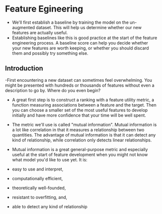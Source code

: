# Feature Egineering

- We'll first establish a baseline by training the model on the un-augmented dataset. This will help us determine whether our new features are actually useful.
- Establishing baselines like this is good practice at the start of the feature engineering process. A baseline score can help you decide whether your new features are worth keeping, or whether you should discard them and possibly try something else.

## Introduction
-First encountering a new dataset can sometimes feel overwhelming. You might be presented with hundreds or thousands of features without even a description to go by. Where do you even begin?
- A great first step is to construct a ranking with a feature utility metric, a function measuring associations between a feature and the target. Then you can choose a smaller set of the most useful features to develop initially and have more confidence that your time will be well spent.
- The metric we'll use is called "mutual information". Mutual information is a lot like correlation in that it measures a relationship between two quantities. The advantage of mutual information is that it can detect any kind of relationship, while correlation only detects linear relationships.
- Mutual information is a great general-purpose metric and especially useful at the start of feature development when you might not know what model you'd like to use yet. It is:

- easy to use and interpret,
- computationally efficient,
- theoretically well-founded,
- resistant to overfitting, and,
- able to detect any kind of relationship
